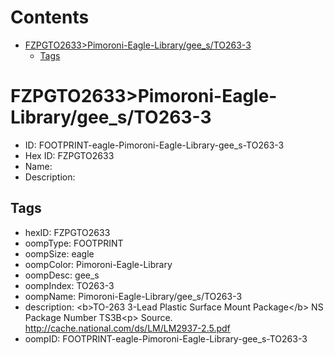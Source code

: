 



Contents
========

* [FZPGTO2633>Pimoroni-Eagle-Library/gee_s/TO263-3](#fzpgto2633pimoroni-eagle-librarygee_sto263-3)
	* [Tags](#tags)

# FZPGTO2633>Pimoroni-Eagle-Library/gee_s/TO263-3

- ID: FOOTPRINT-eagle-Pimoroni-Eagle-Library-gee_s-TO263-3
- Hex ID: FZPGTO2633
- Name: 
- Description: 

## Tags

- hexID: FZPGTO2633
- oompType: FOOTPRINT
- oompSize: eagle
- oompColor: Pimoroni-Eagle-Library
- oompDesc: gee_s
- oompIndex: TO263-3
- oompName: Pimoroni-Eagle-Library/gee_s/TO263-3
- description: &lt;b&gt;TO-263 3-Lead Plastic Surface Mount Package&lt;/b&gt; NS Package Number TS3B&lt;p&gt;
Source. http://cache.national.com/ds/LM/LM2937-2.5.pdf
- oompID: FOOTPRINT-eagle-Pimoroni-Eagle-Library-gee_s-TO263-3
